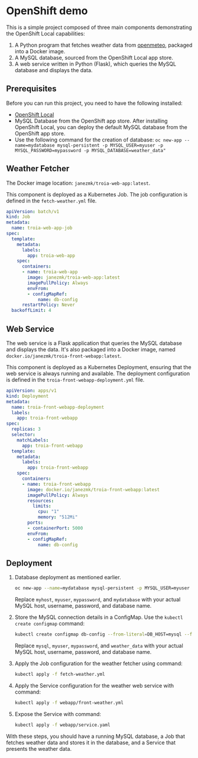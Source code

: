 # OpenShift demo

This is a simple project composed of three main components demonstrating the OpenShift Local capabilities:

1. A Python program that fetches weather data from [openmeteo](https://open-meteo.com/), packaged into a Docker image.
2. A MySQL database, sourced from the OpenShift Local app store.
3. A web service written in Python (Flask), which queries the MySQL database and displays the data.

## Prerequisites

Before you can run this project, you need to have the following installed:

- [OpenShift Local](https://www.redhat.com/sysadmin/install-openshift-local)
- MySQL Database from the OpenShift app store. After installing OpenShift Local, you can deploy the default MySQL database from the OpenShift app store.
- Use the following command for the creation of database:
    ```oc new-app --name=mydatabase mysql-persistent -p MYSQL_USER=myuser -p MYSQL_PASSWORD=mypassword -p MYSQL_DATABASE=weather_data"```

## Weather Fetcher

The Docker image location: `janezmk/troia-web-app:latest`.

This component is deployed as a Kubernetes Job. The job configuration is defined in the `fetch-weather.yml` file.

```yaml
apiVersion: batch/v1
kind: Job
metadata:
  name: troia-web-app-job
spec:
  template:
    metadata:
      labels:
        app: troia-web-app
    spec:
      containers:
      - name: troia-web-app
        image: janezmk/troia-web-app:latest
        imagePullPolicy: Always
        envFrom:
        - configMapRef:
            name: db-config
      restartPolicy: Never
  backoffLimit: 4
```

## Web Service

The web service is a Flask application that queries the MySQL database and displays the data. It's also packaged into a Docker image, named `docker.io/janezmk/troia-front-webapp:latest`.

This component is deployed as a Kubernetes Deployment, ensuring that the web service is always running and available. The deployment configuration is defined in the `troia-front-webapp-deployment.yml` file.

```yaml 
apiVersion: apps/v1
kind: Deployment
metadata:
  name: troia-front-webapp-deployment
  labels:
    app: troia-front-webapp
spec:
  replicas: 3
  selector:
    matchLabels:
      app: troia-front-webapp
  template:
    metadata:
      labels:
        app: troia-front-webapp
    spec:
      containers:
      - name: troia-front-webapp
        image: docker.io/janezmk/troia-front-webapp:latest
        imagePullPolicy: Always
        resources:
          limits:
            cpu: "1"
            memory: "512Mi"
        ports:
        - containerPort: 5000
        envFrom:
        - configMapRef:
            name: db-config
```

## Deployment


1. Database deployment as mentioned earlier.
    ```bash
    oc new-app --name=mydatabase mysql-persistent -p MYSQL_USER=myuser -p MYSQL_PASSWORD=mypassword -p MYSQL_DATABASE=weather_data
    ```
    Replace `myhost`, `myuser`, `mypassword`, and `mydatabase` with your actual MySQL host, username, password, and database name.

2. Store the MySQL connection details in a ConfigMap. Use the `kubectl create configmap` command:

    ```bash
    kubectl create configmap db-config --from-literal=DB_HOST=mysql --from-literal=DB_USER=myuser --from-literal=DB_PASSWORD=mypassword --from-literal=DB_NAME=weather_data
    ```

    Replace `mysql`, `myuser`, `mypassword`, and `weather_data` with your actual MySQL host, username, password, and database name.

3. Apply the Job configuration for the weather fetcher using command:

    ```bash
    kubectl apply -f fetch-weather.yml
    ```

4. Apply the Service configuration for the weather web service with command:

    ```bash
    kubectl apply -f webapp/front-weather.yml
    ```
5. Expose the Service with command:

    ```bash
    kubectl apply -f webapp/service.yaml
    ```

With these steps, you should have a running MySQL database, a Job that fetches weather data and stores it in the database, and a Service that presents the weather data.